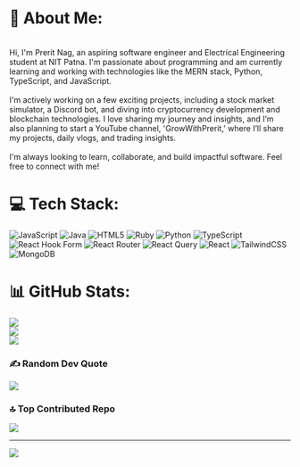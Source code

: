 # 💫 About Me:
<br>Hi, I'm Prerit Nag, an aspiring software engineer and Electrical Engineering student at NIT Patna. I'm passionate about programming and am currently learning and working with technologies like the MERN stack, Python, TypeScript, and JavaScript.<br><br>I'm actively working on a few exciting projects, including a stock market simulator, a Discord bot, and diving into cryptocurrency development and blockchain technologies. I love sharing my journey and insights, and I’m also planning to start a YouTube channel, 'GrowWithPrerit,' where I’ll share my projects, daily vlogs, and trading insights.<br><br>I'm always looking to learn, collaborate, and build impactful software. Feel free to connect with me!


# 💻 Tech Stack:
![JavaScript](https://img.shields.io/badge/javascript-%23323330.svg?style=for-the-badge&logo=javascript&logoColor=%23F7DF1E) ![Java](https://img.shields.io/badge/java-%23ED8B00.svg?style=for-the-badge&logo=openjdk&logoColor=white) ![HTML5](https://img.shields.io/badge/html5-%23E34F26.svg?style=for-the-badge&logo=html5&logoColor=white) ![Ruby](https://img.shields.io/badge/ruby-%23CC342D.svg?style=for-the-badge&logo=ruby&logoColor=white) ![Python](https://img.shields.io/badge/python-3670A0?style=for-the-badge&logo=python&logoColor=ffdd54) ![TypeScript](https://img.shields.io/badge/typescript-%23007ACC.svg?style=for-the-badge&logo=typescript&logoColor=white) ![React Hook Form](https://img.shields.io/badge/React%20Hook%20Form-%23EC5990.svg?style=for-the-badge&logo=reacthookform&logoColor=white) ![React Router](https://img.shields.io/badge/React_Router-CA4245?style=for-the-badge&logo=react-router&logoColor=white) ![React Query](https://img.shields.io/badge/-React%20Query-FF4154?style=for-the-badge&logo=react%20query&logoColor=white) ![React](https://img.shields.io/badge/react-%2320232a.svg?style=for-the-badge&logo=react&logoColor=%2361DAFB) ![TailwindCSS](https://img.shields.io/badge/tailwindcss-%2338B2AC.svg?style=for-the-badge&logo=tailwind-css&logoColor=white) ![MongoDB](https://img.shields.io/badge/MongoDB-%234ea94b.svg?style=for-the-badge&logo=mongodb&logoColor=white)
# 📊 GitHub Stats:
![](https://github-readme-stats.vercel.app/api?username=PreritNag&theme=dark&hide_border=false&include_all_commits=true&count_private=true)<br/>
![](https://github-readme-streak-stats.herokuapp.com/?user=PreritNag&theme=dark&hide_border=false)<br/>
![](https://github-readme-stats.vercel.app/api/top-langs/?username=PreritNag&theme=dark&hide_border=false&include_all_commits=true&count_private=true&layout=compact)

### ✍️ Random Dev Quote
![](https://quotes-github-readme.vercel.app/api?type=horizontal&theme=radical)

### 🔝 Top Contributed Repo
![](https://github-contributor-stats.vercel.app/api?username=PreritNag&limit=5&theme=dark&combine_all_yearly_contributions=true)

---
[![](https://visitcount.itsvg.in/api?id=PreritNag&icon=0&color=0)](https://visitcount.itsvg.in)

<!-- Proudly created with GPRM ( https://gprm.itsvg.in ) -->
